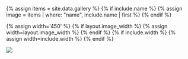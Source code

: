 {% assign items = site.data.gallery %}
{% if include.name %}
{% assign image = items | where: "name", include.name | first %}
{% endif %}

{% assign width='450' %}
{% if layout.image_width %}
{% assign width=layout.image_width %}
{% endif %}
{% if include.width %}
{% assign width=include.width %}
{% endif %}

<img src="{{ image.path | relative_url }}" width="{{ width }}px"/>



